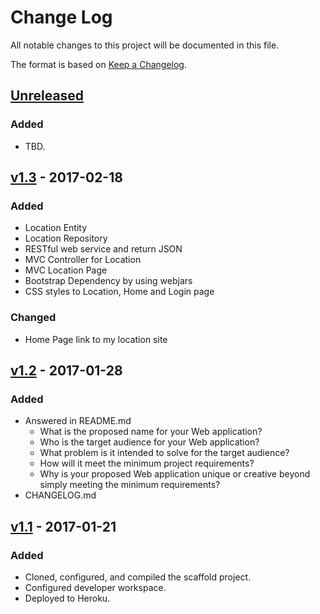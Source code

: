 # Change Log
All notable changes to this project will be documented in this file.

The format is based on [Keep a Changelog](http://keepachangelog.com/).

## [Unreleased](https://github.com/infsci2560sp17/full-stack-web-ginkgomp/compare/v1.3...HEAD)
### Added
- TBD.

## [v1.3](https://github.com/infsci2560sp17/full-stack-web-ginkgomp/compare/v1.2...v1.3) - 2017-02-18
### Added
- Location Entity
- Location Repository
- RESTful web service and return JSON
- MVC Controller for Location
- MVC Location Page
- Bootstrap Dependency by using webjars 
- CSS styles to Location, Home and Login page

### Changed
- Home Page link to my location site


## [v1.2](https://github.com/infsci2560sp17/full-stack-web-ginkgomp/compare/v1.1...v1.2) - 2017-01-28
### Added
- Answered in README.md
    - What is the proposed name for your Web application?
    - Who is the target audience for your Web application?
    - What problem is it intended to solve for the target audience?
    - How will it meet the minimum project requirements?
    - Why is your proposed Web application unique or creative beyond simply meeting the minimum requirements?
- CHANGELOG.md 

## [v1.1](https://github.com/infsci2560sp17/full-stack-web-ginkgomp/compare/...v1.1) - 2017-01-21
### Added
- Cloned, configured, and compiled the scaffold project.
- Configured developer workspace.
- Deployed to Heroku.

